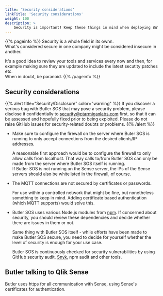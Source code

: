 ```yaml
---
title: 'Security considerations'
linkTitle: 'Security considerations'
weight: 100
description: >
    Security is important! Keep these things in mind when deploying Butler.
---
```


{{% pageinfo %}}
Security is a whole field in its ownn.  
What's considered secure in one company might be considered insecure in another.

It's a good idea to review your tools and services every now and then, for example making sure they are updated to include the latest secutity patches etc.  
When in doubt, be paranoid.
{{% /pageinfo %}}

## Security considerations

{{% alert title="Security/Disclosure" color="warning" %}}
If you discover a serious bug with Butler SOS that may pose a security problem, please disclose it confidentially to security@ptarmiganlabs.com first, so that it can be assessed and hopefully fixed prior to being exploited. Please do not raise GitHub issues for security-related doubts or problems.
{{% /alert %}}

- Make sure to configure the firewall on the server where Buter SOS is running to only accept connections from the desired clients/IP addresses.

    A reasonable first approach would be to configure the firewall to only allow calls from localhost. That way calls to/from Butler SOS can only be made from the server where Butler SOS itself is running.  
    If Butler SOS is not running on the Sense server, the IPs of the Sense servers should also be whitelisted in the firewall, of course.

- The MQTT connections are not secured by certificates or passwords.

    For use within a controlled network that might be fine, but nonetheless something to keep in mind. Adding certificate based authentication (which MQTT supports) would solve this.

- Butler SOS uses various Node.js modules from [npm](https://www.npmjs.com/). If concerned about security, you should review these dependencies and decide whether there are issues in them or not.

    Same thing with Butler SOS itself - while efforts have been made to make Butler SOS secure, you need to decide for yourself whether the level of security is enough for your use case.

    Butler SOS is continuously checked for security vulnerabilities by using GitHub security audit, [Snyk](https://snyk.io/), npm audit and other tools.

## Butler talking to Qlik Sense

Butler uses https for all communication with Sense, using Sense's certificates for authentication.
